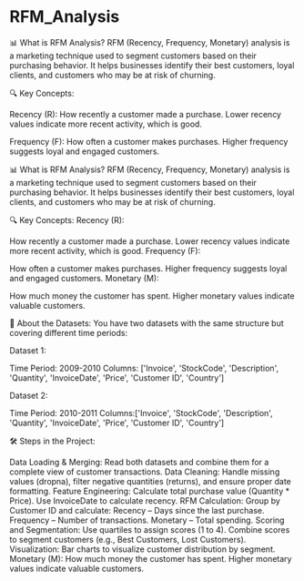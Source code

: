 # RFM_Analysis

📊 What is RFM Analysis?
  RFM (Recency, Frequency, Monetary) analysis is a marketing technique used to segment customers based on       their purchasing behavior. It helps businesses identify their best customers, loyal clients, and customers    who may be at risk of churning.

🔍 Key Concepts:

Recency (R):
  How recently a customer made a purchase.
  Lower recency values indicate more recent activity, which is good.

Frequency (F):
  How often a customer makes purchases.
  Higher frequency suggests loyal and engaged customers.

📊 What is RFM Analysis?
RFM (Recency, Frequency, Monetary) analysis is a marketing technique used to segment customers based on their purchasing behavior. It helps businesses identify their best customers, loyal clients, and customers who may be at risk of churning.

🔍 Key Concepts:
Recency (R):

How recently a customer made a purchase.
Lower recency values indicate more recent activity, which is good.
Frequency (F):

How often a customer makes purchases.
Higher frequency suggests loyal and engaged customers.
Monetary (M):

How much money the customer has spent.
Higher monetary values indicate valuable customers.

📁 About the Datasets:
You have two datasets with the same structure but covering different time periods:

Dataset 1:

  Time Period: 2009-2010
  Columns:  ['Invoice', 'StockCode', 'Description', 'Quantity', 'InvoiceDate', 'Price', 'Customer ID', 'Country']

Dataset 2:

  Time Period: 2010-2011
  Columns:['Invoice', 'StockCode', 'Description', 'Quantity', 'InvoiceDate', 'Price', 'Customer ID', 'Country']

🛠️ Steps in the Project:

Data Loading & Merging: Read both datasets and combine them for a complete view of customer transactions.
Data Cleaning: Handle missing values (dropna), filter negative quantities (returns), and ensure proper date formatting.
Feature Engineering: Calculate total purchase value (Quantity * Price). Use InvoiceDate to calculate recency.
RFM Calculation: Group by Customer ID and calculate:
  Recency – Days since the last purchase.
  Frequency – Number of transactions.
  Monetary – Total spending.
Scoring and Segmentation: Use quartiles to assign scores (1 to 4). Combine scores to segment customers (e.g., Best Customers, Lost Customers).
Visualization: Bar charts to visualize customer distribution by segment.
Monetary (M):
  How much money the customer has spent.
  Higher monetary values indicate valuable customers.
